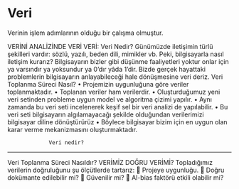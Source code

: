 # Veri
Verinin işlem adımlarının olduğu bir çalışma olmuştur.
 
VERİNİ ANALİZİNDE VERİ 
VERİ:
Veri Nedir?
Günümüzde iletişimin türlü şekilleri vardır: sözlü, yazılı, beden dili, mimikler vb.
Peki, bilgisayarla nasıl iletişim kurarız? Bilgisayarın bizler gibi düşünme faaliyetleri yoktur onlar için ya varsındır ya yoksundur ya 0’dır yâda 1’dir.
Bizde gerçek hayattaki problemlerin bilgisayarın anlayabileceği hale dönüşmesine veri deriz.
 Veri Toplanma Süreci Nasıl?
•	Projemizin uygunluğuna göre veriler toplanmaktadır.
•	 Toplanan veriler ham verilerdir.
•	Oluşturduğumuz yeni veri setinden probleme uygun model ve algoritma çizimi yapılır.
•	 Aynı zamanda bu veri seti incelenerek keşif sel bir veri analizi de yapılabilir.
•	Bu veri seti bilgisayarın algılamayacağı şekilde olduğundan verilerimizi bilgisayar diline dönüştürürüz
•	Böylece bilgisayar bizim için en uygun olan karar verme mekanizmasını oluşturmaktadır. 



 	             Veri nedir?

____
       


Veri Toplanma Süreci Nasıldır?
VERİMİZ DOĞRU VERİMİ?
 Topladığımız verilerin doğruluğunu şu ölçütlerde tartarız:
	Projeye uygunluğu.
	Doğru dokümante edilebilir mi?
	Güvenilir mi?
	Al-bias faktörü etkili olabilir mi?






